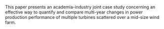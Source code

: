 This paper presents an academia-industry joint case study concerning an effective way to quantify and compare multi-year changes in power production performance of multiple turbines scattered over a mid-size wind farm.
